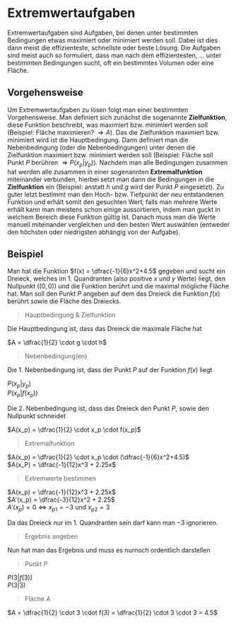 # Extremwertaufgaben

Extremwertaufgaben sind Aufgaben, bei denen unter bestimmten Bedingungen etwas maximiert oder minimiert werden soll. Dabei ist dies dann meist die effizienteste, schnellste oder beste Lösung. Die Aufgaben sind meist auch so formuliert, dass man nach dem effizientesten, ... unter bestimmten Bedingungen sucht, oft ein bestimmtes Volumen oder eine Fläche.

## Vorgehensweise

Um Extremwertaufgaben zu lösen folgt man einer bestimmten Vorgehensweise. Man definiert sich zunächst die sogenannte **Zielfunktion**, diese Funktion beschreibt, was maximiert bzw. minimiert werden soll (Beispiel: Fläche maximieren? $\Rightarrow A$). Das die Zielfunktion maximiert bzw. minimiert wird ist die Hauptbedingung. Dann definiert man die Nebenbedingung (oder die Nebenbedingungen) unter denen die Zielfunktion maximiert bzw. minimiert werden soll (Beispiel: Fläche soll Punkt $P$ berühren $\Rightarrow P(x_p|y_p)$). Nachdem man alle Bedingungen zusammen hat werden alle zusammen in einer sogenannten **Extremalfunktion** miteinander verbunden, hierbei setzt man dann die Bedingungen in die **Zielfunktion** ein (Beispiel: anstatt $h$ und $g$ wird der Punkt $P$ eingesetzt). Zu guter letzt bestimmt man den Hoch- bzw. Tiefpunkt der neu entstandenen Funktion und erhält somit den gesuchten Wert, falls man mehrere Werte erhält kann man meistens schon einige aussortieren, indem man guckt in welchem Bereich diese Funktion gültig ist. Danach muss man die Werte manuell miteinander vergleichen und den besten Wert auswählen (entweder den höchsten oder niedrigsten abhängig von der Aufgabe).

## Beispiel

Man hat die Funktion $f(x) = \dfrac{-1}{6}x^2+4.5$ gegeben und sucht ein Dreieck, welches im 1. Quandranten (also positive $x$ und $y$ Werte) liegt, den Nullpunkt ($(0, 0)$) und die Funktion berührt und die maximal mögliche Fläche hat. Man soll den Punkt $P$ angeben auf dem das Dreieck die Funktion $f(x)$ berührt sowie die Fläche des Dreiecks.

> Hauptbedingung & Zielfunktion

Die Hauptbedingung ist, dass das Dreieck die maximale Fläche hat

$A = \dfrac{1}{2} \cdot g \cdot h$

> Nebenbedingung(en)

Die 1. Nebenbedingung ist, dass der Punkt $P$ auf der Funktion $f(x)$ liegt

$P(x_p|y_p)$<br />
$P(x_p|f(x_p))$

Die 2. Nebenbedingung ist, dass das Dreieck den Punkt $P$, sowie den Nullpunkt schneidet

$A(x_p) = \dfrac{1}{2} \cdot x_p \cdot f(x_p)$

> Extremalfunktion

$A(x_p) = \dfrac{1}{2} \cdot x_p \cdot (\dfrac{-1}{6}x^2+4.5)$<br />
$A(x_P) = \dfrac{-1}{12}x^3 + 2.25x$

> Extremwerte bestimmen

$A(x_p) = \dfrac{-1}{12}x^3 + 2.25x$<br />
$A'(x_p) = \dfrac{-3}{12}x^2 + 2.25$<br />
$A'(x_p) = 0 \Longleftrightarrow x_{p1} = -3 \text{ und } x_{p2} = 3$<br />

Da das Dreieck nur im 1. Quandranten sein darf kann man $-3$ ignorieren.

> Ergebnis angeben

Nun hat man das Ergebnis und muss es nurnoch ordentlich darstellen

> Punkt $P$

$P(3|f(3))$<br />
$P(3|3)$<br />

> Fläche $A$

$A = \dfrac{1}{2} \cdot 3 \cdot f(3)  = \dfrac{1}{2} \cdot 3 \cdot 3 = 4.5$
